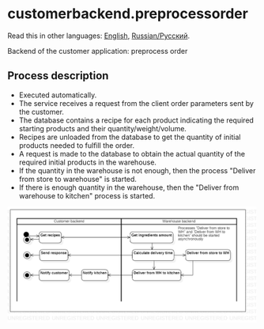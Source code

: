 # customerbackend.preprocessorder

Read this in other languages: [English](customerbackend.preprocessorder.md), [Russian/Русский](customerbackend.preprocessorder.ru.md). 

Backend of the customer application: preprocess order

## Process description

- Executed automatically.
- The service receives a request from the client order parameters sent by the customer.
- The database contains a recipe for each product indicating the required starting products and their quantity/weight/volume.
- Recipes are unloaded from the database to get the quantity of initial products needed to fulfill the order.
- A request is made to the database to obtain the actual quantity of the required initial products in the warehouse.
- If the quantity in the warehouse is not enough, then the process "Deliver from store to warehouse" is started.
- If there is enough quantity in the warehouse, then the "Deliver from warehouse to kitchen" process is started.

![customer.preprocessorder](../../img/activitydiagrams/customer.preprocessorder.png)
